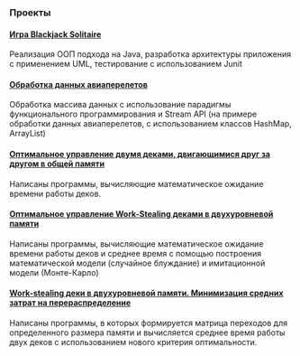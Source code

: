 ### Проекты ###
####  [Игра Blackjack Solitaire ](https://github.com/alazutina/BJS) ####
Реализация ООП подхода на Java, разработка архитектуры приложения с применением UML, тестирование с использованием Junit

#### [Обработка данных авиаперелетов](https://github.com/alazutina/dswa) ####
Обработка массива данных с использование парадигмы функционального программирования и Stream API (на примере обработки данных авиаперелетов, с использованием классов HashMap, ArrayList)

#### [Оптимальное управление двумя деками, двигающимися друг за другом в общей памяти](https://github.com/alazutina/Module-01) ####
Написаны программы, вычисляющие математическое ожидание времени работы деков.

#### [Оптимальное управление Work-Stealing деками в двухуровневой памяти](https://github.com/alazutina/Module-02) ####
Написаны программы, вычисляющие математическое ожидание времени работы деков и среднее время с помощью построения математической модели (случайное блуждание) и имитационной модели (Монте-Карло)

#### [Work-stealing деки в двухуровневой памяти. Минимизация средних затрат на перераспределение](https://github.com/alazutina/Module-03) ####
Написаны программы, в которых формируется матрица переходов для определенного размера памяти и вычисляется среднее время работы двух деков с использованием нового критерия оптимальности.
